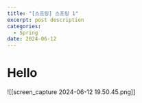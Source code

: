 ```yaml
---
title: "[스프링] 스프링 1"
excerpt: post description
categories:
  - Spring
date: 2024-06-12
---
```

# Hello



![[screen_capture 2024-06-12 19.50.45.png]]